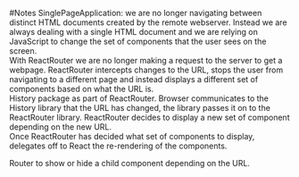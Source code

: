 #Notes
SinglePageApplication: we are no longer navigating between distinct HTML documents created by the remote webserver. Instead we are always dealing with a single HTML document and we are relying on JavaScript to change the set of components that the user sees on the screen.  
With ReactRouter we are no longer making a request to the server to get a webpage. ReactRouter intercepts changes to the URL, stops the user from navigating to a different page and instead displays a different set of components based on what the URL is.  
History package as part of ReactRouter. Browser communicates to the History library that the URL has changed, the library passes it on to the ReactRouter library. ReactRouter decides to display a new set of component depending on the new URL.  
Once ReactRouter has decided what set of components to display, delegates off to React the re-rendering of the components.  

Router to show or hide a child component depending on the URL.  
